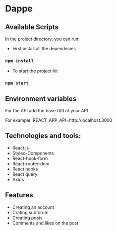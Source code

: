# Dappe

## Available Scripts

In the project directory, you can run:

- First install all the dependecies
### `npm install`

- To start the project hit
### `npm start`


## Environment variables
For the API add the base URI of your API


For example: REACT_APP_API=http://localhost:3000 


## Technologies and tools:
- React.js
- Styled-Components
- React-hook-form
- React-router-dom
- React hooks
- React query
- Axios

## Features
- Creating an account
- Crating subforum
- Creating posts
- Comments and likes on the post




